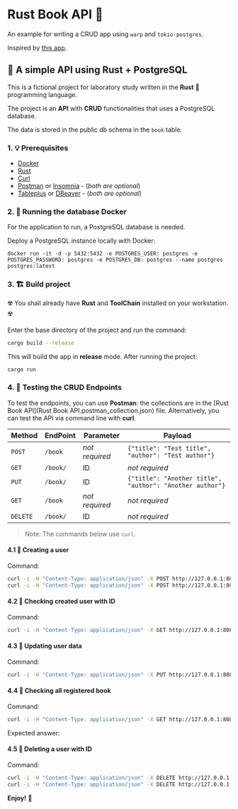 # Rust Book API 🚀

An example for writing a CRUD app using `warp` and `tokio-postgres`.

Inspired by [this app](https://github.com/zupzup/warp-postgres-example).

## 🏁 A simple API using Rust + PostgreSQL

This is a fictional project for laboratory study written in the **Rust** :crab: programming language.

The project is an **API** with **CRUD** functionalities that uses a PostgreSQL database.

The data is stored in the public db schema in the `book` table.

### 1. 💡 Prerequisites

- [Docker](https://www.docker.com/products/docker-desktop/)
- [Rust](https://www.rust-lang.org/tools/install)
- [Curl](https://curl.se/)
- [Postman](https://www.postman.com/) or [Insomnia](https://insomnia.rest/download) - (_both are optional_)
- [Tableplus](https://tableplus.com/) or [DBeaver](https://dbeaver.io/) - (_both are optional_)

### 2. 🏃 Running the database Docker

For the application to run, a PostgreSQL database is needed.

Deploy a PostgreSQL instance locally with Docker:

```
docker run -it -d -p 5432:5432 -e POSTGRES_USER: postgres -e POSTGRES_PASSWORD: postgres -e POSTGRES_DB: postgres --name postgres postgres:latest
```

### 3. 🏗️ Build project

:radioactive: You shall already have **Rust** and **ToolChain** installed on your workstation. :radioactive:

Enter the base directory of the project and run the command:

```bash
cargo build --release
```

This will build the app in **release** mode. After running the project:

```bash
cargo run
```

### 4. 🧪 Testing the CRUD Endpoints

To test the endpoints, you can use **Postman**: the collections are in the [Rust Book API](Rust Book API.postman_collection.json) file.
Alternatively, you can test the API via command line with **curl**.

| Method   | EndPoint | Parameter      | Payload                                                  |
| -------- | -------- | -------------- | -------------------------------------------------------- |
| `POST`   | `/book`  | _not required_ | `{"title": "Test title", "author": "Test author"}`       |
| `GET`    | `/book/` | ID             | _not required_                                           |
| `PUT`    | `/book/` | ID             | `{"title": "Another title", "author": "Another author"}` |
| `GET`    | `/book`  | _not required_ | _not required_                                           |
| `DELETE` | `/book/` | ID             | _not required_                                           |

> Note: The commands below use `curl`.

#### 4.1 📝 Creating a user

Command:

```bash
curl -i -H "Content-Type: application/json" -X POST http://127.0.0.1:8080/book -d '{"title": "Test title", "author": "Test author"}'
curl -i -H "Content-Type: application/json" -X POST http://127.0.0.1:8080/book -d '{"title": "Another title", "author": "Another author"}'
```

#### 4.2 📝 Checking created user with ID

Command:

```bash
curl -i -H "Content-Type: application/json" -X GET http://127.0.0.1:8080/book/1
```

#### 4.3 📝 Updating user data

Command:

```bash
curl -i -H "Content-Type: application/json" -X PUT http://127.0.0.1:8080/book/1 -d '{"title": "Another title", "author": "Another author"}'
```

#### 4.4 📝 Checking all registered book

Command:

```bash
curl -i -H "Content-Type: application/json" -X GET http://127.0.0.1:8080/book
```

Expected answer:

#### 4.5 📝 Deleting a user with ID

Command:

```bash
curl -i -H "Content-Type: application/json" -X DELETE http://127.0.0.1:8080/book/1
curl -i -H "Content-Type: application/json" -X DELETE http://127.0.0.1:8080/book/2
```

**Enjoy!** :tropical_drink:
